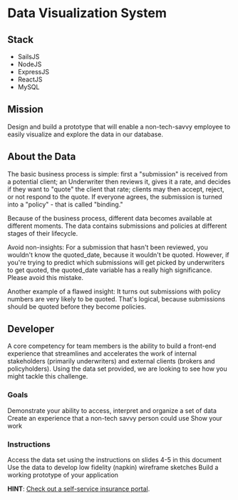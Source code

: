 # Data Visualization System

## Stack

- SailsJS
- NodeJS
- ExpressJS
- ReactJS
- MySQL

## Mission

Design and build a prototype that will enable a non-tech-savvy employee to easily visualize and explore the data in our database.

## About the Data

The basic business process is simple: first a "submission" is received from a potential client; an Underwriter then reviews it, gives it a rate, and decides if they want to "quote" the client that rate; clients may then accept, reject, or not respond to the quote. If everyone agrees, the submission is turned into a "policy" - that is called "binding."

Because of the business process, different data becomes available at different moments. The data contains submissions and policies at different stages of their lifecycle.

Avoid non-insights: For a submission that hasn't been reviewed, you wouldn't know the quoted_date, because it wouldn't be quoted. However, if you're trying to predict which submissions will get picked by underwriters to get quoted, the quoted_date variable has a really high significance. Please avoid this mistake.

Another example of a flawed insight: It turns out submissions with policy numbers are very likely to be quoted. That's logical, because submissions should be quoted before they become policies.

## Developer

A core competency for team members is the ability to build a front-end experience that streamlines and accelerates the work of internal stakeholders (primarily underwriters) and external clients (brokers and policyholders). Using the data set provided, we are looking to see how you might tackle this challenge.

### Goals

Demonstrate your ability to access, interpret and organize a set of data Create an experience that a non-tech savvy person could use Show your work

### Instructions

Access the data set using the instructions on slides 4-5 in this document Use the data to develop low fidelity (napkin) wireframe sketches Build a working prototype of your application

**HINT**: [Check out a self-service insurance portal](<https://d21buns5ku92am.cloudfront.net/6811/images/148868-Hiscox1-66ad3a-original-1416298049.png>).
